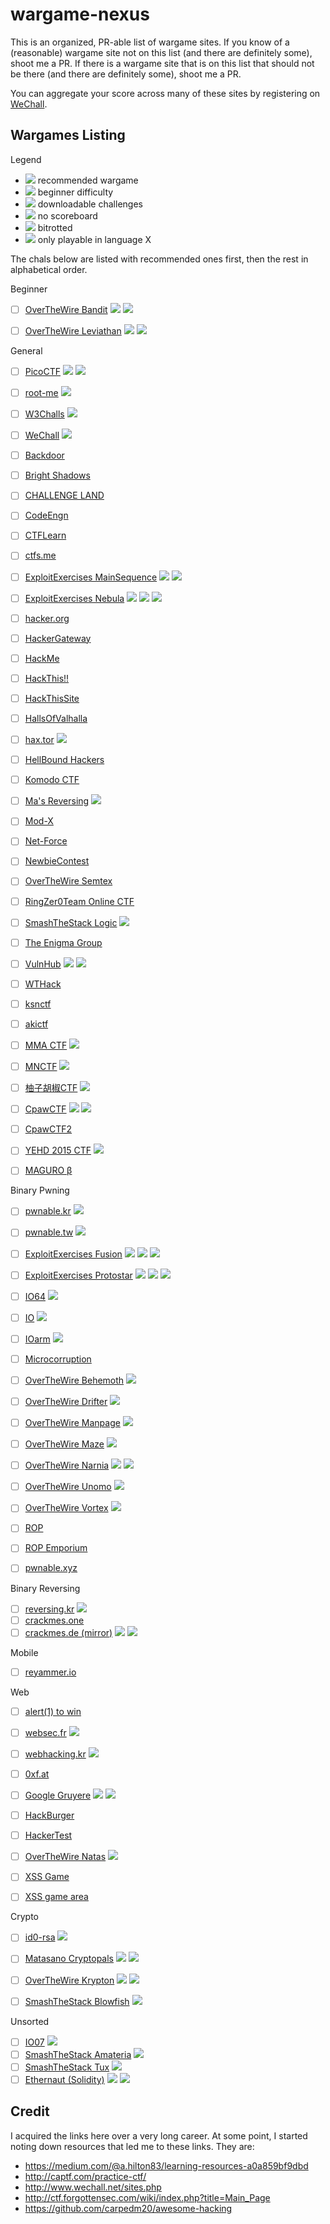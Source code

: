 # wargame-nexus

This is an organized, PR-able list of wargame sites.
If you know of a (reasonable) wargame site not on this list (and there are definitely some), shoot me a PR.
If there is a wargame site that is on this list that should not be there (and there are definitely some), shoot me a PR.

You can aggregate your score across many of these sites by registering on [WeChall](http://www.wechall.net).

## Wargames Listing

Legend

- <img src="https://img.shields.io/badge/recommended-yes-green.svg"> recommended wargame
- <img src="https://img.shields.io/badge/difficulty-beginner-green.svg"> beginner difficulty
- <img src="https://img.shields.io/badge/style-offline-lightgrey.svg"> downloadable challenges
- <img src="https://img.shields.io/badge/scoring-no-lightgrey.svg"> no scoreboard
- <img src="https://img.shields.io/badge/status-degraded-red.svg"> bitrotted
- <img src="https://img.shields.io/badge/language-X-orange.svg"> only playable in language X

The chals below are listed with recommended ones first, then the rest in alphabetical order.

Beginner

- [ ] [OverTheWire Bandit](http://overthewire.org/wargames/bandit/) <img src="https://img.shields.io/badge/difficulty-beginner-green.svg"> <img src="https://img.shields.io/badge/scoring-no-lightgrey.svg">
- [ ] [OverTheWire Leviathan](http://overthewire.org/wargames/leviathan/) <img src="https://img.shields.io/badge/difficulty-beginner-green.svg"> <img src="https://img.shields.io/badge/scoring-no-lightgrey.svg">


General

- [ ] [PicoCTF](http://picoctf.com) <img src="https://img.shields.io/badge/recommended-yes-green.svg"> <img src="https://img.shields.io/badge/difficulty-beginner-green.svg">
- [ ] [root-me](http://root-me.org) <img src="https://img.shields.io/badge/recommended-yes-green.svg">
- [ ] [W3Challs](https://w3challs.com/) <img src="https://img.shields.io/badge/recommended-yes-green.svg">
- [ ] [WeChall](http://www.wechall.net/) <img src="https://img.shields.io/badge/recommended-yes-green.svg">
- [ ] [Backdoor](https://backdoor.sdslabs.co/challenges)
- [ ] [Bright Shadows](http://bright-shadows.net/)
- [ ] [CHALLENGE LAND](http://challengeland.co/)
- [ ] [CodeEngn](http://codeengn.com/challenges/)
- [ ] [CTFLearn](https://ctflearn.com/)
- [ ] [ctfs.me](http://ctfs.me/)
- [ ] [ExploitExercises MainSequence](https://exploit.education/mainsequence/) <img src="https://img.shields.io/badge/style-offline-lightgrey.svg"> <img src="https://img.shields.io/badge/scoring-no-lightgrey.svg">
- [ ] [ExploitExercises Nebula](https://exploit.education/nebula/) <img src="https://img.shields.io/badge/difficulty-beginner-green.svg"> <img src="https://img.shields.io/badge/style-offline-lightgrey.svg"> <img src="https://img.shields.io/badge/scoring-no-lightgrey.svg">
- [ ] [hacker.org](http://www.hacker.org/)
- [ ] [HackerGateway](https://www.hackergateway.com/)
- [ ] [HackMe](https://hack.me/)
- [ ] [HackThis!!](https://www.hackthis.co.uk/)
- [ ] [HackThisSite](https://www.hackthissite.org/)
- [ ] [HallsOfValhalla](https://halls-of-valhalla.org/beta/)
- [ ] [hax.tor](http://hax.tor.hu/welcome/) <img src="https://img.shields.io/badge/status-degraded-red.svg">
- [ ] [HellBound Hackers](https://www.hellboundhackers.org/)
- [ ] [Komodo CTF](http://ctf.komodosec.com/)
- [ ] [Ma's Reversing](http://3564020356.org/) <img src="https://img.shields.io/badge/scoring-no-lightgrey.svg">
- [ ] [Mod-X](http://www.mod-x.co.uk/main.php)
- [ ] [Net-Force](https://net-force.nl/)
- [ ] [NewbieContest](https://www.newbiecontest.org/)
- [ ] [OverTheWire Semtex](http://overthewire.org/wargames/semtex/)
- [ ] [RingZer0Team Online CTF](https://ringzer0team.com/home)
- [ ] [SmashTheStack Logic](http://logic.smashthestack.org:88/) <img src="https://img.shields.io/badge/scoring-no-lightgrey.svg">
- [ ] [The Enigma Group](https://www.enigmagroup.org/)
- [ ] [VulnHub](https://www.vulnhub.com/) <img src="https://img.shields.io/badge/style-offline-lightgrey.svg"> <img src="https://img.shields.io/badge/scoring-no-lightgrey.svg">
- [ ] [WTHack](https://www.onlinectf.com/challenges/)
- [ ] [ksnctf](http://ksnctf.sweetduet.info/)
- [ ] [akictf](https://ctf.katsudon.org/)
- [ ] [MMA CTF](https://ctf.mma.club.uec.ac.jp/) <img src="https://img.shields.io/badge/language-japanese-orange.svg">
- [ ] [MNCTF](http://mnctf.info/) <img src="https://img.shields.io/badge/language-japanese-orange.svg">
- [ ] [柚子胡椒CTF](https://ctf.mzyy94.com/) <img src="https://img.shields.io/badge/language-japanese-orange.svg">
- [ ] [CpawCTF](https://ctf.cpaw.site/) <img src="https://img.shields.io/badge/difficulty-beginner-green.svg"> <img src="https://img.shields.io/badge/language-japanese-orange.svg">
- [ ] [CpawCTF2](https://ctf2.cpaw.site/)
- [ ] [YEHD 2015 CTF](https://2015-yehd-ctf.meiji-ncc.tech/) <img src="https://img.shields.io/badge/language-japanese-orange.svg">
- [ ] [MAGURO β](https://score.maguro.run/)


Binary Pwning

- [ ] [pwnable.kr](http://pwnable.kr) <img src="https://img.shields.io/badge/recommended-yes-green.svg">
- [ ] [pwnable.tw](http://pwnable.tw) <img src="https://img.shields.io/badge/recommended-yes-green.svg">
- [ ] [ExploitExercises Fusion](https://exploit.education/fusion/) <img src="https://img.shields.io/badge/difficulty-beginner-green.svg"> <img src="https://img.shields.io/badge/style-offline-lightgrey.svg"> <img src="https://img.shields.io/badge/scoring-no-lightgrey.svg">
- [ ] [ExploitExercises Protostar](https://exploit.education/protostar/) <img src="https://img.shields.io/badge/difficulty-beginner-green.svg"> <img src="https://img.shields.io/badge/style-offline-lightgrey.svg"> <img src="https://img.shields.io/badge/scoring-no-lightgrey.svg">
- [ ] [IO64](http://io.netgarage.org:8064/) <img src="https://img.shields.io/badge/scoring-no-lightgrey.svg">
- [ ] [IO](https://io.netgarage.org/) <img src="https://img.shields.io/badge/scoring-no-lightgrey.svg">
- [ ] [IOarm](http://ioarm.netgarage.org/) <img src="https://img.shields.io/badge/scoring-no-lightgrey.svg">
- [ ] [Microcorruption](https://microcorruption.com/login)
- [ ] [OverTheWire Behemoth](http://overthewire.org/wargames/behemoth/) <img src="https://img.shields.io/badge/scoring-no-lightgrey.svg">
- [ ] [OverTheWire Drifter](http://overthewire.org/wargames/drifter/) <img src="https://img.shields.io/badge/scoring-no-lightgrey.svg">
- [ ] [OverTheWire Manpage](http://overthewire.org/wargames/manpage/) <img src="https://img.shields.io/badge/scoring-no-lightgrey.svg">
- [ ] [OverTheWire Maze](http://overthewire.org/wargames/maze/) <img src="https://img.shields.io/badge/scoring-no-lightgrey.svg">
- [ ] [OverTheWire Narnia](http://overthewire.org/wargames/narnia/) <img src="https://img.shields.io/badge/difficulty-beginner-green.svg"> <img src="https://img.shields.io/badge/scoring-no-lightgrey.svg">
- [ ] [OverTheWire Unomo](http://overthewire.org/wargames/utumno/) <img src="https://img.shields.io/badge/scoring-no-lightgrey.svg">
- [ ] [OverTheWire Vortex](http://overthewire.org/wargames/vortex/) <img src="https://img.shields.io/badge/scoring-no-lightgrey.svg">
- [ ] [ROP](https://game.rop.sh/)
- [ ] [ROP Emporium](https://ropemporium.com/)
- [ ] [pwnable.xyz](https://pwnable.xyz/)


Binary Reversing

- [ ] [reversing.kr](http://reversing.kr) <img src="https://img.shields.io/badge/recommended-yes-green.svg">
- [ ] [crackmes.one](https://crackmes.one/)
- [ ] [crackmes.de (mirror)](https://tuts4you.com/e107_plugins/download/download.php?view.3152) <img src="https://img.shields.io/badge/style-offline-lightgrey.svg"> <img src="https://img.shields.io/badge/scoring-no-lightgrey.svg">

Mobile

- [ ] [reyammer.io](https://challs.reyammer.io/) 

Web

- [ ] [alert(1) to win](https://alf.nu/alert1/)
- [ ] [websec.fr](http://websec.fr) <img src="https://img.shields.io/badge/recommended-yes-green.svg">
- [ ] [webhacking.kr](http://webhacking.kr/) <img src="https://img.shields.io/badge/recommended-yes-green.svg">
- [ ] [0xf.at](https://0xf.at/)
- [ ] [Google Gruyere](http://google-gruyere.appspot.com/) <img src="https://img.shields.io/badge/difficulty-beginner-green.svg"> <img src="https://img.shields.io/badge/scoring-no-lightgrey.svg">
- [ ] [HackBurger](https://hackburger.ee/)
- [ ] [HackerTest](http://www.hackertest.net/)
- [ ] [OverTheWire Natas](http://overthewire.org/wargames/natas/) <img src="https://img.shields.io/badge/scoring-no-lightgrey.svg">
- [ ] [XSS Game](https://www.xssgame.com/)
- [ ] [XSS game area](https://xss-game.appspot.com/)


Crypto

- [ ] [id0-rsa](https://id0-rsa.pub/) <img src="https://img.shields.io/badge/recommended-yes-green.svg">
- [ ] [Matasano Cryptopals](https://cryptopals.com/) <img src="https://img.shields.io/badge/recommended-yes-green.svg"> <img src="https://img.shields.io/badge/scoring-no-lightgrey.svg">
- [ ] [OverTheWire Krypton](http://overthewire.org/wargames/krypton/) <img src="https://img.shields.io/badge/difficulty-beginner-green.svg"> <img src="https://img.shields.io/badge/scoring-no-lightgrey.svg">
- [ ] [SmashTheStack Blowfish](http://smashthestack.org/blowfish.html) <img src="https://img.shields.io/badge/scoring-no-lightgrey.svg">


Unsorted

- [ ] [IO07](http://io.netgarage.org:777/) <img src="https://img.shields.io/badge/scoring-no-lightgrey.svg">
- [ ] [SmashTheStack Amateria](http://amateria.smashthestack.org:89/) <img src="https://img.shields.io/badge/scoring-no-lightgrey.svg">
- [ ] [SmashTheStack Tux](http://tux.smashthestack.org:86/) <img src="https://img.shields.io/badge/scoring-no-lightgrey.svg">
- [ ] [Ethernaut (Solidity)](https://ethernaut.zeppelin.solutions/) <img src="https://img.shields.io/badge/difficulty-beginner-green.svg"> <img src="https://img.shields.io/badge/scoring-no-lightgrey.svg">

## Credit

I acquired the links here over a very long career.
At some point, I started noting down resources that led me to these links.
They are:

- https://medium.com/@a.hilton83/learning-resources-a0a859bf9dbd
- http://captf.com/practice-ctf/
- http://www.wechall.net/sites.php
- http://ctf.forgottensec.com/wiki/index.php?title=Main_Page
- https://github.com/carpedm20/awesome-hacking
